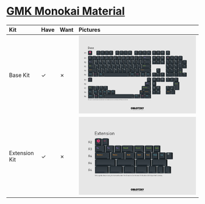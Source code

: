 # [GMK Monokai Material](https://geekhack.org/index.php?topic=108465.0)

| Kit                                   | Have    | Want    | Pictures |
| :-------------------------------------| :------ | :------ | :------- |
| Base Kit                              |    ✓    |    ✗    | ![](https://raw.githubusercontent.com/barnumbirr/keysets/master/doc/gmk_monokai_material/gmk_monokai_material_base_kit.jpg) |
| Extension Kit                         |    ✓    |    ✗    | ![](https://raw.githubusercontent.com/barnumbirr/keysets/master/doc/gmk_monokai_material/gmk_monokai_material_extension_kit.jpg) |
